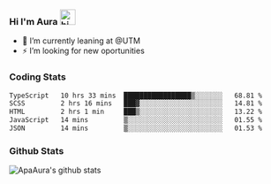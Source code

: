 ### Hi I'm Aura <img src="https://user-images.githubusercontent.com/1303154/88677602-1635ba80-d120-11ea-84d8-d263ba5fc3c0.gif" width="28px" alt="hi">

- 🔭 I’m currently leaning at @UTM
- ⚡ I’m looking for new oportunities


### Coding Stats

<!--START_SECTION:waka-->

```txt
TypeScript   10 hrs 33 mins  █████████████████▒░░░░░░░   68.81 %
SCSS         2 hrs 16 mins   ███▓░░░░░░░░░░░░░░░░░░░░░   14.81 %
HTML         2 hrs 1 min     ███▒░░░░░░░░░░░░░░░░░░░░░   13.22 %
JavaScript   14 mins         ▒░░░░░░░░░░░░░░░░░░░░░░░░   01.55 %
JSON         14 mins         ▒░░░░░░░░░░░░░░░░░░░░░░░░   01.53 %
```

<!--END_SECTION:waka-->

### Github Stats

![ApaAura's github stats](https://github-readme-stats.vercel.app/api?username=ApaAura&count_private=true&theme=tokyonight&hide=contribs,prs)
